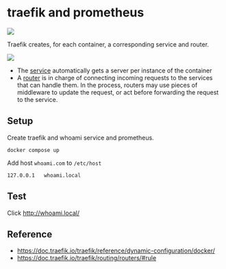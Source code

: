 # traefik and prometheus 

![](https://doc.traefik.io/traefik/assets/img/quickstart-diagram.png)

Traefik creates, for each container, a corresponding service and router.

![](https://doc.traefik.io/traefik/assets/img/routers.png)

- The [service](https://doc.traefik.io/traefik/routing/services/) automatically gets a server per instance of the container
- A [router](https://doc.traefik.io/traefik/routing/routers/) is in charge of connecting incoming requests to the services that can handle them. In the process, routers may use pieces of middleware to update the request, or act before forwarding the request to the service.


## Setup


Create  traefik and whoami service and prometheus.

```
docker compose up
```

Add host `whoami.com` to `/etc/host`

```
127.0.0.1   whoami.local 
```

## Test

Click http://whoami.local/


## Reference

- https://doc.traefik.io/traefik/reference/dynamic-configuration/docker/
- https://doc.traefik.io/traefik/routing/routers/#rule
